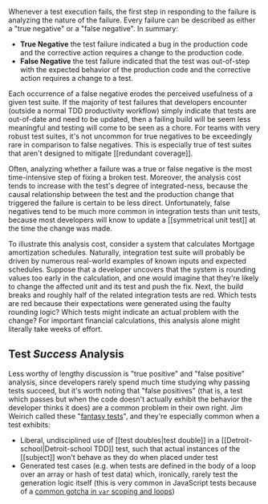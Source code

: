 Whenever a test execution fails, the first step in responding to the failure is analyzing the nature of the failure. Every failure can be described as either a "true negative" or a "false negative". In summary:

* **True Negative** the test failure indicated a bug in the production code and the corrective action requires a change to the production code.
* **False Negative** the test failure indicated that the test was out-of-step with the expected behavior of the production code and the corrective action requires a change to a test.

Each occurrence of a false negative erodes the perceived usefulness of a given test suite. If the majority of test failures that developers encounter (outside a normal TDD productivity workflow) simply indicate that tests are out-of-date and need to be updated, then a failing build will be seem less meaningful and testing will come to be seen as a chore. For teams with very robust test suites, it's not uncommon for true negatives to be exceedingly rare in comparison to false negatives. This is especially true of test suites that aren't designed to mitigate [[redundant coverage]].

Often, analyzing whether a failure was a true or false negative is the most time-intensive step of fixing a broken test. Moreover, the analysis cost tends to increase with the test's degree of integrated-ness, because the causal relationship between the test and the production change that triggered the failure is certain to be less direct. Unfortunately, false negatives tend to be much more common in integration tests than unit tests, because most developers will know to update a [[symmetrical unit test]] at the time the change was made.

To illustrate this analysis cost, consider a system that calculates Mortgage amortization schedules. Naturally, integration test suite will probably be driven by numerous real-world examples of known inputs and expected schedules. Suppose that a developer uncovers that the system is rounding values too early in the calculation, and one would imagine that they're likely to change the affected unit and its test and push the fix. Next, the build breaks and roughly half of the related integration tests are red. Which tests are red because their expectations were generated using the faulty rounding logic? Which tests might indicate an actual problem with the change? For important financial calculations, this analysis alone might literally take weeks of effort.

## Test _Success_ Analysis

Less worthy of lengthy discussion is "true positive" and "false positive" analysis, since developers rarely spend much time studying why passing tests succeed, but it's worth noting that "false positives" (that is, a test which passes but when the code doesn't actually exhibit the behavior the developer thinks it does) are a common problem in their own right. Jim Weirich called these "[fantasy tests](https://twitter.com/jimweirich/status/2932329208)", and they're especially common when a test exhibits:

* Liberal, undisciplined use of [[test doubles|test double]] in a [[Detroit-school|Detroit-school TDD]] test, such that actual instances of the [[subject]] won't behave as they do when placed under test
* Generated test cases (e.g. when tests are defined in the body of a loop over an array or hash of test data) which, ironically, rarely test the generation logic itself (this is very common in JavaScript tests because of a [common gotcha in `var` scoping and loops](http://alandix.com/blog/2014/08/07/javascript-gotcha-var-scope/))